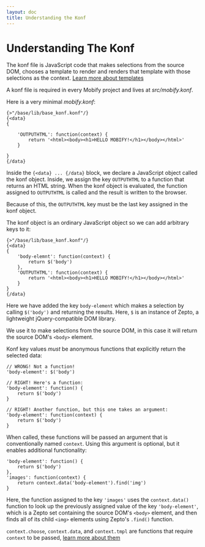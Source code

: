 ```yaml
---
layout: doc
title: Understanding the Konf 
---
```


# Understanding The Konf

The konf file is JavaScript code that makes selections from the source DOM, chooses a template to render and renders that template with those selections as the context. [Learn more about templates](https://support.mobify.com/customer/portal/articles/511698-understanding-templates)

A konf file is required in every Mobify project and lives at _src/mobify.konf_.

Here is a very minimal _mobify.konf_:

    {>"/base/lib/base_konf.konf"/}
    {<data} 
    {

        'OUTPUTHTML': function(context) {
            return '<html><body><h1>HELLO MOBIFY!</h1></body></html>'
        }

    } 
    {/data}

Inside the `{<data} ... {/data}` block, we declare a JavaScript object called the konf object. Inside, we assign the key `OUTPUTHTML` to a function that returns an HTML string. When the konf object is evaluated, the function assigned to `OUTPUTHTML` is called and the result is written to the browser. 

Because of this, the `OUTPUTHTML` key must be the last key assigned in the konf object.

The konf object is an ordinary JavaScript object so we can add arbitrary keys to it:

    {>"/base/lib/base_konf.konf"/}
    {<data} 
    {
        'body-elemnt': function(context) {
            return $('body')
        },
        'OUTPUTHTML': function(context) {
            return '<html><body><h1>HELLO MOBIFY!</h1></body></html>'
        }
    } 
    {/data}

Here we have added the key `body-element` which makes a selection by calling `$('body')` and returning the results. Here, `$` is an instance of Zepto, a lightweight jQuery-compatible DOM library. 

We use it to make selections from the source DOM, in this case it will return the source DOM's `<body>` element.

Konf key values _must_ be anonymous functions that explicitly return the selected data:

    // WRONG! Not a function!
    'body-element': $('body')

    // RIGHT! Here's a function:
    'body-element': function() {
        return $('body')
    }

    // RIGHT! Another function, but this one takes an argument:
    'body-element': function(context) {
        return $('body')
    }

When called, these functions will be passed an argument that is conventionally named `context`. Using this argument is optional, but it enables additional functionality:

    'body-element': function() {
        return $('body')
    },
    'images': function(context) {
        return context.data('body-element').find('img')
    }
    
Here, the function assigned to the key `'images'` uses the `context.data()` function to look up the previously assigned value of the key `'body-element'`, which is a Zepto set containing the source DOM's `<body>` element, and then finds all of its child `<img>` elements using Zepto's `.find()` function.

`context.choose`, `context.data`, and `context.tmpl` are functions that require `context` to be passed, [learn more about them](https://support.mobify.com/customer/portal/articles/511630-konf-reference)

